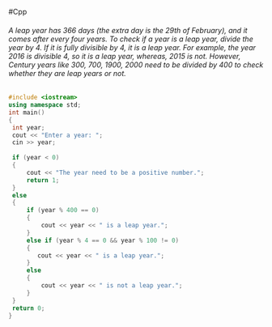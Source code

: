 #Cpp
###### A leap year has 366 days (the extra day is the 29th of February), and it comes after every four years. To check if a year is a leap year, divide the year by 4. If it is fully divisible by 4, it is a leap year. For example, the year 2016 is divisible 4, so it is a leap year, whereas, 2015 is not. However, Century years like 300, 700, 1900, 2000 need to be divided by 400 to check whether they are leap years or not.
```C++
#include <iostream> 
using namespace std; 
int main() 
{ 
 int year; 
 cout << "Enter a year: "; 
 cin >> year; 
 
 if (year < 0) 
 { 
	 cout << "The year need to be a positive number."; 
	 return 1;
 } 
 else 
 { 
	 if (year % 400 == 0) 
     { 
		 cout << year << " is a leap year."; 
     }
     else if (year % 4 == 0 && year % 100 != 0) 
     { 
		cout << year << " is a leap year."; 
     }
     else 
     { 
	     cout << year << " is not a leap year."; 
     }   
 }
 return 0; 
}
```

